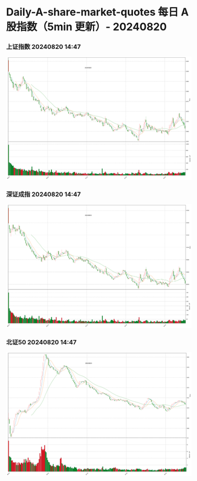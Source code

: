 
# Daily-A-share-market-quotes 每日 A 股指数（5min 更新）- 20240820

### 上证指数 20240820 14:47
![](./fig/2024/8/20240820-sh000001.png)

### 深证成指 20240820 14:47
![](./fig/2024/8/20240820-sz399001.png)

### 北证50 20240820 14:47
![](./fig/2024/8/20240820-bj899050.png)
